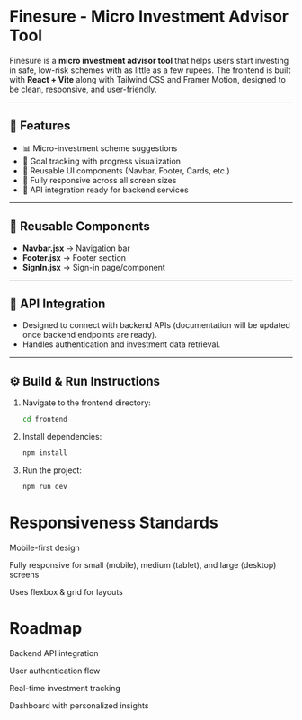 # Finesure - Micro Investment Advisor Tool

Finesure is a **micro investment advisor tool** that helps users start investing in safe, low-risk schemes with as little as a few rupees. The frontend is built with **React + Vite** along with Tailwind CSS and Framer Motion, designed to be clean, responsive, and user-friendly.

---

## 🚀 Features
- 📊 Micro-investment scheme suggestions  
- 🎯 Goal tracking with progress visualization  
- 📑 Reusable UI components (Navbar, Footer, Cards, etc.)  
- 📱 Fully responsive across all screen sizes  
- 🔗 API integration ready for backend services  

---

## 🧩 Reusable Components
- **Navbar.jsx** → Navigation bar  
- **Footer.jsx** → Footer section  
- **SignIn.jsx** → Sign-in page/component  

---

## 🔗 API Integration
- Designed to connect with backend APIs (documentation will be updated once backend endpoints are ready).  
- Handles authentication and investment data retrieval.  

---

## ⚙️ Build & Run Instructions

1. Navigate to the frontend directory:
   ```bash
   cd frontend

2. Install dependencies:
   ```bash
   npm install

3. Run the project:
   ```bash
   npm run dev


# Responsiveness Standards

Mobile-first design

Fully responsive for small (mobile), medium (tablet), and large (desktop) screens

Uses flexbox & grid for layouts

# Roadmap

 Backend API integration

 User authentication flow

 Real-time investment tracking

 Dashboard with personalized insights
